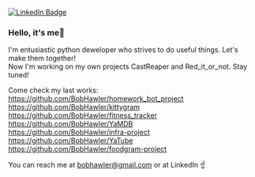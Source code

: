 [![LinkedIn Badge](https://img.shields.io/badge/LinkedIn-Profile-informational?style=flat&logo=linkedin&logoColor=white&color=0D76A8)](https://www.linkedin.com/in/anatolyknv/)

### Hello, it's me👋

I'm entusiastic python deweloper who strives to do useful things. Let's make them together! \
Now I'm working on my own projects CastReaper and Red_it_or_not. Stay tuned!

Come check my last works: \
https://github.com/BobHawler/homework_bot_project \
https://github.com/BobHawler/kittygram \
https://github.com/BobHawler/fitness_tracker \
https://github.com/BobHawler/YaMDB \
https://github.com/BobHawler/infra-project \
https://github.com/BobHawler/YaTube \
https://github.com/BobHawler/foodgram-project

You can reach me at bobhawler@gmail.com or at LinkedIn ☝️
